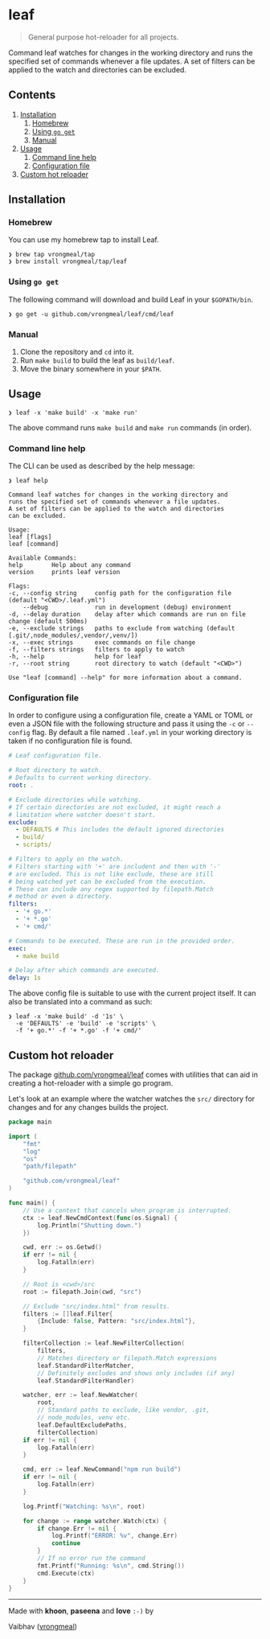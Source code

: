 # leaf

> General purpose hot-reloader for all projects.

Command leaf watches for changes in the working directory
and runs the specified set of commands whenever a file
updates. A set of filters can be applied to the watch and
directories can be excluded.

## Contents

1. [Installation](#installation)
    1. [Homebrew](#homebrew)
    1. [Using `go get`](#using-go-get)
    1. [Manual](#manual)
1. [Usage](#usage)
    1. [Command line help](#command-line-help)
    1. [Configuration file](#configuration-file)
1. [Custom hot reloader](#custom-hot-reloader)

## Installation

### Homebrew

You can use my homebrew tap to install Leaf.

```
❯ brew tap vrongmeal/tap
❯ brew install vrongmeal/tap/leaf
```

### Using `go get`

The following command will download and build Leaf in your
`$GOPATH/bin`.

```
❯ go get -u github.com/vrongmeal/leaf/cmd/leaf
```

### Manual

1. Clone the repository and `cd` into it.
1. Run `make build` to build the leaf as `build/leaf`.
1. Move the binary somewhere in your `$PATH`.

## Usage

```
❯ leaf -x 'make build' -x 'make run'
```

The above command runs `make build` and `make run` commands
(in order).

### Command line help

The CLI can be used as described by the help message:

```
❯ leaf help

Command leaf watches for changes in the working directory and
runs the specified set of commands whenever a file updates.
A set of filters can be applied to the watch and directories
can be excluded.

Usage:
leaf [flags]
leaf [command]

Available Commands:
help        Help about any command
version     prints leaf version

Flags:
-c, --config string     config path for the configuration file (default "<CWD>/.leaf.yml")
    --debug             run in development (debug) environment
-d, --delay duration    delay after which commands are run on file change (default 500ms)
-e, --exclude strings   paths to exclude from watching (default [.git/,node_modules/,vendor/,venv/])
-x, --exec strings      exec commands on file change
-f, --filters strings   filters to apply to watch
-h, --help              help for leaf
-r, --root string       root directory to watch (default "<CWD>")

Use "leaf [command] --help" for more information about a command.
```

### Configuration file

In order to configure using a configuration file, create a
YAML or TOML or even a JSON file with the following structure
and pass it using the `-c` or `--config` flag. By default
a file named `.leaf.yml` in your working directory is taken
if no configuration file is found.

```yaml
# Leaf configuration file.

# Root directory to watch.
# Defaults to current working directory.
root: .

# Exclude directories while watching.
# If certain directories are not excluded, it might reach a
# limitation where watcher doesn't start.
exclude:
  - DEFAULTS # This includes the default ignored directories
  - build/
  - scripts/

# Filters to apply on the watch.
# Filters starting with '+' are includent and then with '-'
# are excluded. This is not like exclude, these are still
# being watched yet can be excluded from the execution.
# These can include any regex supported by filepath.Match
# method or even a directory.
filters:
  - '+ go.*'
  - '+ *.go'
  - '+ cmd/'

# Commands to be executed. These are run in the provided order.
exec:
  - make build

# Delay after which commands are executed.
delay: 1s
```

The above config file is suitable to use with the current
project itself. It can also be translated into a command
as such:

```
❯ leaf -x 'make build' -d '1s' \
  -e 'DEFAULTS' -e 'build' -e 'scripts' \
  -f '+ go.*' -f '+ *.go' -f '+ cmd/'
```

## Custom hot reloader

The package [github.com/vrongmeal/leaf](https://pkg.go.dev/github.com/vrongmeal/leaf)
comes with utilities that can aid in creating a hot-reloader
with a simple go program.

Let's look at an example where the watcher watches the `src/`
directory for changes and for any changes builds the project.

```go
package main

import (
	"fmt"
	"log"
	"os"
	"path/filepath"

	"github.com/vrongmeal/leaf"
)

func main() {
	// Use a context that cancels when program is interrupted.
	ctx := leaf.NewCmdContext(func(os.Signal) {
		log.Println("Shutting down.")
	})

	cwd, err := os.Getwd()
	if err != nil {
		log.Fatalln(err)
	}

	// Root is <cwd>/src
	root := filepath.Join(cwd, "src")

	// Exclude "src/index.html" from results.
	filters := []leaf.Filter{
		{Include: false, Pattern: "src/index.html"},
	}

	filterCollection := leaf.NewFilterCollection(
		filters,
		// Matches directory or filepath.Match expressions
		leaf.StandardFilterMatcher,
		// Definitely excludes and shows only includes (if any)
		leaf.StandardFilterHandler)

	watcher, err := leaf.NewWatcher(
		root,
		// Standard paths to exclude, like vendor, .git,
		// node_modules, venv etc.
		leaf.DefaultExcludePaths,
		filterCollection)
	if err != nil {
		log.Fatalln(err)
	}

	cmd, err := leaf.NewCommand("npm run build")
	if err != nil {
		log.Fatalln(err)
	}

	log.Printf("Watching: %s\n", root)

	for change := range watcher.Watch(ctx) {
		if change.Err != nil {
			log.Printf("ERROR: %v", change.Err)
			continue
		}
		// If no error run the command
		fmt.Printf("Running: %s\n", cmd.String())
		cmd.Execute(ctx)
	}
}
```

---

Made with **khoon**, **paseena** and **love** `:-)` by

Vaibhav ([vrongmeal](https://vrongmeal.github.io))
